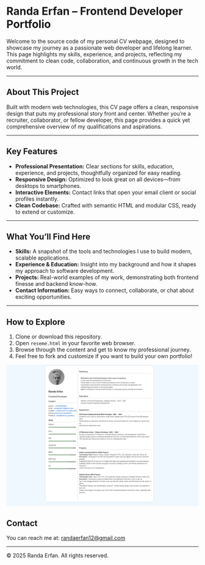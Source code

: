 # Randa Erfan – Frontend Developer Portfolio

Welcome to the source code of my personal CV webpage, designed to showcase my journey as a passionate web developer and lifelong learner. This page highlights my skills, experience, and projects, reflecting my commitment to clean code, collaboration, and continuous growth in the tech world.

---

## About This Project

Built with modern web technologies, this CV page offers a clean, responsive design that puts my professional story front and center. Whether you’re a recruiter, collaborator, or fellow developer, this page provides a quick yet comprehensive overview of my qualifications and aspirations.

---

## Key Features

- **Professional Presentation:** Clear sections for skills, education, experience, and projects, thoughtfully organized for easy reading.
- **Responsive Design:** Optimized to look great on all devices—from desktops to smartphones.
- **Interactive Elements:** Contact links that open your email client or social profiles instantly.
- **Clean Codebase:** Crafted with semantic HTML and modular CSS, ready to extend or customize.

---

## What You’ll Find Here

- **Skills:** A snapshot of the tools and technologies I use to build modern, scalable applications.
- **Experience & Education:** Insight into my background and how it shapes my approach to software development.
- **Projects:** Real-world examples of my work, demonstrating both frontend finesse and backend know-how.
- **Contact Information:** Easy ways to connect, collaborate, or chat about exciting opportunities.

---

## How to Explore

1. Clone or download this repository.
2. Open `reseme.html` in your favorite web browser.
3. Browse through the content and get to know my professional journey.
4. Feel free to fork and customize if you want to build your own portfolio!

![Project Image](project1.png)

## Contact
You can reach me at: [randaerfan12@gmail.com](mailto:randaerfan12@gmail.com)

---

© 2025 Randa Erfan. All rights reserved.